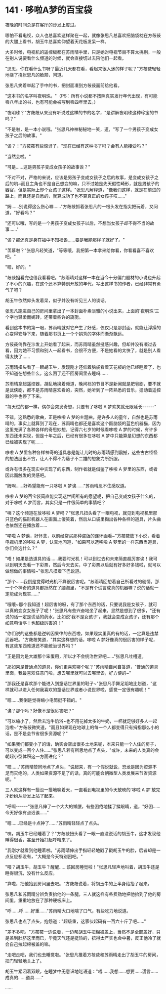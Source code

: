 <link rel="stylesheet" href="../../styles/text.css" />
<h1>141 · 哆啦A梦的百宝袋</h1>

夜晚的时间总是在客厅的沙发上度过。

哪怕不看电视，众人也总喜欢这样聚在一起，就像张思凡总喜欢把脑袋枕在方莜莜的大腿上看书，胡玉牛总喜欢仰望着天花板发呆一样。

大多时候，电视机的遥控板都在苏雨晴手里，只是她对电视节目不算太挑剔，一般在别人说要看什么频道的时候，就会直接切过去陪他们一起看。

"思思，你在看什么书呀？最近几天都在看，看起来很入迷的样子呢？"方莜莜轻轻地挠了挠张思凡的脸颊，问道。

张思凡笑着举起了手中的书，把封面凑到方莜莜面前给他看。

"这本书的名字叫夜明珠。"（PS：所有小说都不按照真实发行年代出现，有可能零八年出的书，也有可能会被写到零四年里去。）

"夜明珠？"方莜莜从来没有听说过这样的书的名字，"是讲解夜明珠这种珍宝的书吗？"

"不是啦，是一本小说哦。"张思凡神神秘秘地一笑，道，"写了一个男孩子变成女孩子之后的故事。"

"诶？！"方莜莜有些惊讶了，"现在已经有这种书了吗？会有人能接受吗？"

"当然会啦。"

"可是......这是男孩子变成女孩子的故事诶？"

"不对不对，严格的来说，应该是男孩子变成女孩子之后的故事，是变成女孩子之后的哟\~而且主角也不是自己想变的嘛，只不过她是先天假性畸形，就是男孩子的器官，但是实际上却个女孩子这样。"张思凡解释道，"像我们这样，就是在前进的路上，而且还是自愿的，就算成功了也不算真正的女孩子哎......"

"姆......别说得这么伤心嘛......"方莜莜抓着张思凡的一根头发在指尖把玩着，又问道，"好看吗？"

"还可以哦，写的是一个男孩子变成女孩子以后，不想当女孩子却不得不当的故事......"

"诶？那还真是身在福中不知福诶......要是我能那样子就好了。"

"羡慕啦？"张思凡轻笑道，"等等哦，我把第一本拿来给你看，你看看喜不喜欢吧。"

"嗯，好的。"

"莜莜姐看完也借我看看吧。"苏雨晴对这样一本在当今十分偏门题材的小说也升起了不小的兴趣，在这个还不算特别开放的年代，写出这样书的作者，已经非常有勇气了吧？

胡玉牛依然仰头发着呆，似乎并没有听见三人的谈话。

张思凡跑进自己的房间里拿出了一本封面朴素淡雅的小说出来，上面的'夜明珠'三个字也轻柔而婉转，还带着些许的旖旎。

看到这本书的第一眼，苏雨晴就对它产生了好感，仅仅只是那封面，就能让浮躁的心变得安静下来，随着那书页上一个个娟秀的字体而渐渐飘远。

方莜莜倚靠在沙发上开始看了起来，而苏雨晴虽然挺感兴趣，但却并没有凑过去看，因为她不习惯和别人一起看书，会很不方便，不是她看的太快了，就是别人看得太快了......

苏雨晴扭头看了一眼胡玉牛，发现刚才还仰着脑袋看着天花板的他已经睡着了，也不知道在想些什么，这么困了还不回房间里去睡吗......

苏雨晴拿起遥控器，胡乱地换着频道，晚间档的节目不是新闻就是肥皂剧，要不就是武侠剧，都不是苏雨晴喜欢看的，突然，她听到了一阵熟悉的音乐，摁动着遥控器的手也停了下来。

"每天过的都一样，偶尔会突发奇想，只要有了哆啦 A 梦欢笑就无限延长------"

不错，这熟悉的歌曲，正是哆啦 A 梦的主题曲，是许多人的童年，自然也是苏雨晴的，事实上就算到了现在，苏雨晴也都还是喜欢这个圆脑袋的蓝色机器猫，因为这里充满了各种各样的奇思妙想，记得六七岁的时候看哆啦 A 梦的时候，有许多东西还未实现，但是十年之后，已经有很多在哆啦 A 梦中只能算是幻想的东西都已经被实现了呢......

哆啦 A 梦里各种各样神奇的道具总是能让儿时的苏雨晴感到震撼，这些古古怪怪的想法层出不穷，让人不得不为藤子不二雄的想象力所折服。

或许有很多在现实中实现了的东西，制作者就是借鉴了哆啦 A 梦里的东西，或者因此而触发的灵感吧。

"姆啊......好希望能有一只哆啦 A 梦诶......"苏雨晴忍不住感叹道。

哆啦 A 梦的百宝袋简直能实现这世间所有的愿望呢，把自己变成女孩子什么的，对于哆啦 A 梦而言，其实只是一件很简单的事情吧？

"咦？这个频道在放哆啦 A 梦吗？"张思凡扭头看了一眼电视，就见到电视机里那只蓝色的猫形机器人在画面上傻笑着，然后从口袋里掏出各种各样的道具，片头曲也依然还在播放着......

"哆啦 A 梦诶，好怀念，以前经常买那种盗版的连环画看\~"方莜莜放下小说，看着电视机里的哆啦 A 梦，认真地问道，"如果可以选哆啦 A 梦里的一样东西当道具，你们会选什么？"

"唔！如果是选道具的话......我要时光机！可以到过去和未来简直超厉害诶！我可以到明天去看一下彩票，然后今天去买，中了彩票以后就有好多好多钱啦，就可以做想做的事情啦\~"张思凡摸着下巴说道。

"那个......我倒是觉得时光机不算很厉害呢。"苏雨晴回想着自己所看过的剧情，那一个个神奇的道具都跃然在了脑海里，"不是有个谎言成真的机器嘛？说的话就一定能成为现实......"

"哦哦\~那个我知道！超厉害的呀，有了那个东西的话，只要说我是女孩子，就可以真的变女女孩子了呢！"张思凡有些兴奋地坐了起来，显然是想到了很多，"还有说的话一定是谎话的药水，比如说'我不是女孩子'，我就会变成女孩子，还有那个如意电话亭！也超级厉害的！"

"你们说的这些都是逆转因果律的东西啦，如果现实里真的有的话，一定算是违禁武器吧。"方莜莜笑道，"其实这样想的话，哆啦 A 梦好像真的很厉害的样子呢，有这些东西难道还不能统治世界吗？"

"正是因为是大雄那个笨蛋用，所以才不会统治世界吧......"张思凡吐槽道。

"那如果是普通点的道具，你们更喜欢哪个呢？"苏雨晴自问自答道，"普通的道具里面，我最喜欢任意门啦，想去哪里就可以去哪里诶，好方便的\~"

"那我还是喜欢那个能进入到童话世界里的鞋子\~"张思凡手舞足蹈地比划道，"这样就可以进入任何我喜欢的童话世界或者小说世界啦，感觉一定很有趣呢！"

"嗯......我倒是觉得缩小电筒挺不错的。"

"诶？那个吗？好像不是很厉害吧？"

"可以缩小了，然后去泡牛奶浴\~也不用花掉太多的牛奶，一杯就足够好多人一起泡啦\~"方莜莜微笑道，"而且如果现在地球上的每一个人都变得只有拇指那么小的话，是不是会节省很多资源呢？"

"如果我们都变小了的话，确实会空出很多土地来呢，本来只能一个人住的房子，可以变成一百个人住......"张思凡若有所思地点了点头，"或许，未来的人类真的会朝超小型体积这一方面进化？"

"嗯......"苏雨晴赞同地点了点头，"说起来，有一个假说就说，恐龙是因为资源不足而灭绝的，人类如果资源不足了的话，真的可能会朝微型人类发展来节省资源呢。"

三人就这样有一搭没一搭地聊着天，一直看到电视里的今天放映的'哆啦 A 梦'放完才纷纷从沙发上站了起来。

"呼啊------"张思凡伸了一个大大的懒腰，有些困倦地揉了揉眼睛，道，"好困......今天好像有点迟诶......"

"嗯......已经是十点钟了......"苏雨晴轻轻点了点头。

"咦，胡玉牛已经睡着了？"方莜莜扭头看了一眼一直没说话的胡玉牛，这才发现他睡得很香，甚至开始打起呼噜来了。

"我刚才就看到他睡着啦。"苏雨晴伸出手指轻轻地戳了戳胡玉牛的脸，后者却是一点反应都没有，"大概是今天特别困吧。"

"喂？胡玉牛，胡玉牛？醒醒......该回房睡觉啦！"张思凡轻声地叫着，胡玉牛还是睡得很沉，没有什么反应。

"算啦，把他抬到房间里去吧。"方莜莜说着，将胡玉牛的上半身给抬了起来。

张思凡和苏雨晴分辨负责抬他的一条腿，三人就这样有些费劲地把他抬到了他的房间里，重重地放在了那种硬板床上。

"呼......呼......好重......"苏雨晴大口地喘了口气，有些吃力地说道。

张思凡也点了点头，抱怨道："超级重，这家伙起码有一百六十斤了吧......"

"差不多吧。"方莜莜一边说着，一边帮胡玉牛把棉被盖上，当然不是全部盖好，只是盖到肚脐这里而已，毕竟天气还是挺热的，捂得太严实也会中暑，反正他冷了就会自己拉起棉被盖的嘛。

"走吧走吧，我们也去睡觉啦。"张思凡推着方莜莜和苏雨晴走出了胡玉牛的房间，把门轻轻地关上了。

胡玉牛紧闭着双眼，在睡梦中无意识地呓语道："唔......我想......想要......谎言......成真的......道具......"

......
